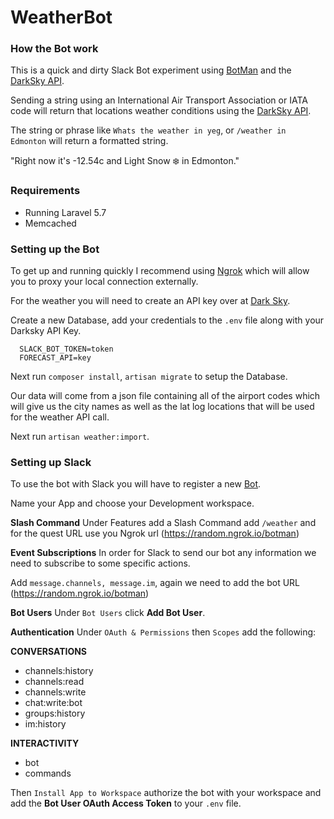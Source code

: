 # WeatherBot

### How the Bot work

This is a quick and dirty Slack Bot experiment using [BotMan](https://botman.io/) and the [DarkSky API](https://darksky.net).

Sending a string using an International Air Transport Association or IATA code will return that locations weather conditions using the [DarkSky API](https://darksky.net).

The string or phrase like `Whats the weather in yeg`, or `/weather in Edmonton` will return a formatted string.

"Right now it's -12.54c and Light Snow ❄️ in Edmonton."

### Requirements
* Running Laravel 5.7
* Memcached

### Setting up the Bot

To get up and running quickly I recommend using [Ngrok](https://ngrok.com/) which will allow you to proxy your local connection externally.

For the weather you will need to create an API key over at [Dark Sky](https://darksky.net/dev).
 
Create a new Database, add your credentials to the `.env` file along with your Darksky API Key.  

```
  SLACK_BOT_TOKEN=token
  FORECAST_API=key
```

Next run `composer install`, `artisan migrate` to setup the Database.

Our data will come from a json file containing all of the airport codes which will give us the city names as well as the lat log locations that will be used for the weather API call.

Next run `artisan weather:import`.

### Setting up Slack
 
To use the bot with Slack you will have to register a new [Bot](https://api.slack.com/apps/new).
 
Name your App and choose your Development workspace.
  
**Slash Command**
Under Features add a Slash Command add `/weather` and for the quest URL use you Ngrok url (https://random.ngrok.io/botman)

**Event Subscriptions**
In order for Slack to send our bot any information we need to subscribe to some specific actions.

Add `message.channels, message.im`, again we need to add the bot URL (https://random.ngrok.io/botman)

**Bot Users**
Under `Bot Users` click **Add Bot User**.

**Authentication**
Under `OAuth & Permissions` then `Scopes` add the following:

**CONVERSATIONS**
* channels:history
* channels:read
* channels:write
* chat:write:bot
* groups:history
* im:history

**INTERACTIVITY**
* bot
* commands

Then `Install App to Workspace` authorize the bot with your workspace and add the **Bot User OAuth Access Token** to your `.env` file.
